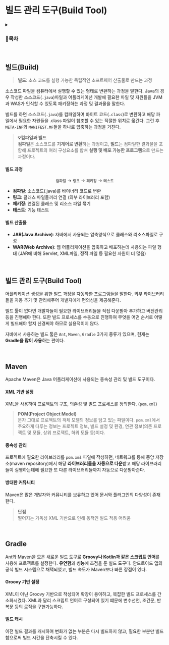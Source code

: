 # 빌드 관리 도구(Build Tool)
<details>
<summary><h3>📑목차</h3></summary>
<div markdown="1">

- [IoC](#ioc)


</div>
</details>
<br>


## 빌드(Build)
>**빌드**: 소스 코드를 실행 가능한 독립적인 소프트웨어 산출물로 만드는 과정

소스코드 파일을 컴퓨터에서 실행할 수 있는 형태로 변환하는 과정을 말한다. Java의 경우 작성한 소스코드(`.java`)파일과 어플리케이션 개발에 필요한 파일 및 자원들을 JVM과 WAS가 인식할 수 있도록 패키징하는 과정 및 결과물을 말한다. 

빌드를 하면 소스코드(`.java`)를 컴파일하여 바이트 코드(`.class`)로 변환하고 해당 파일에서 필요한 자원들을 .class 파일이 참조할 수 있는 적절한 위치로 옮긴다. 그런 후 `META-INF`와 `MANIFEST.MF`들을 하나로 압축하는 과정을 거친다. 

> **💡컴파일과 빌드** <br>
> **컴파일**은 소스코드를 **기계어로 변환**하는 과정이고, **빌드**는 컴파일한 결과물을 포함해 프로젝트의 여러 구성요소를 합쳐 **실행 및 배포 가능한 프로그램**으로 만드는 과정이다.  

#### 빌드 과정
<p align="center"><code>컴파일</code> → <code>링크</code> → <code>패키징</code> → <code>테스트</code>
</p>

- **컴파일**: 소스코드(.java)를 바이너리 코드로 변환
- **링크**: 클래스 파일들끼리 연결 (외부 라이브러리 포함)
- **패키징**: 연결된 클래스 및 리소스 파일 묶기
- **테스트**: 기능 테스트

#### 빌드 산출물
- **JAR(Java Archive)**: 자바에서 사용되는 압축양식으로 클래스와 리소스파일로 구성
- **WAR(Web Archive)**: 웹 어플리케이션을 압축하고 배포하는데 사용되는 파일 형태 (JAR에 비해 Servlet, XML파일, 정적 파일 등 필요한 자원이 더 많음)

<br>

## 빌드 관리 도구(Build Tool)
어플리케이션 생성을 위한 빌드 과정을 자동화한 프로그램들을 말한다. 외부 라이브러리들을 자동 추가 및 관리해주어 개발자에게 편의성을 제공해준다. 

빌드 툴이 없다면 개발자들이 필요한 라이브러리들을 직접 다운받아 추가하고 버전관리 등을 진행해야 한다. 또한 빌드 프로세스를 수동으로 진행하여 무엇을 어떤 순서로 어떻게 빌드해야 할지 신경써야 하므로 실용적이지 않다. 

자바에서 사용하는 빌드 툴은 `Ant`, `Maven`, `Gradle` 3가지 종류가 있으며, 현재는 **Gradle을 많이 사용**하는 편이다. 

<br>

## Maven
Apache Maven은 Java 어플리케이션에 사용되는 종속성 관리 및 빌드 도구이다. 

#### XML 기반 설정
XML을 사용하여 프로젝트의 구조, 의존성 및 빌드 프로세스를 정의한다. (`pom.xml`)
> **POM(Project Object Medel)** <br>
> 문자 그대로 프로젝트의 객체 모델의 정보를 담고 있는 파일이다. `pom.xml`에서 주요하게 다루는 정보는 프로젝트 정보, 빌드 설정 및 환경, 연관 정보(의존 프로젝트 및 모듈, 상위 프로젝트, 하위 모듈 등)이다.

#### 종속성 관리
프로젝트에 필요한 라이브러리를 `pom.xml` 파일에 작성하면, 네트워크를 통해 중앙 저장소(maven repository)에서 해당 **라이브러리들을 자동으로 다운**받고 해당 라이브러리들이 실행하는데에 필요한 또 다른 라이브러리들까지 자동으로 다운받아준다.

#### 방대한 커뮤니티
Maven은 많은 개발자와 커뮤니티를 보유하고 있어 문서와 플러그인의 다양성이 존재한다.

> **단점** <br>
> 떨어지는 가독성
> XML 기반으로 인해 동적인 빌드 적용 어려움

<br>

## Gradle
Ant와 Maven을 모은 새로운 빌드 도구로 **Groovy나 Kotlin과 같은 스크립트 언어**를 사용해 프로젝트를 설정한다. **유연함**과 **성능**에 초점을 둔 빌드 도구다. 안드로이드 앱의 공식 빌드 시스템으로 채택되었고, 빌드 속도가 Maven보다 빠른 장점이 있다. 

#### Groovy 기반 설정
XML이 아닌 Groovy 기반으로 작성되어 확장이 용이하고, 복잡한 빌드 프로세스를 간소화시켰다. XML과 달리 스크립트 언어로 구성되어 있기 떄문에 변수선언, 조건문, 반복문 등의 로직을 구현가능하다.

#### 빌드 캐시
이전 빌드 결과를 캐시하여 변화가 없는 부분은 다시 빌드하지 않고, 필요한 부분만 빌드함으로써 빌드 시간을 단축시킬 수 있다.
